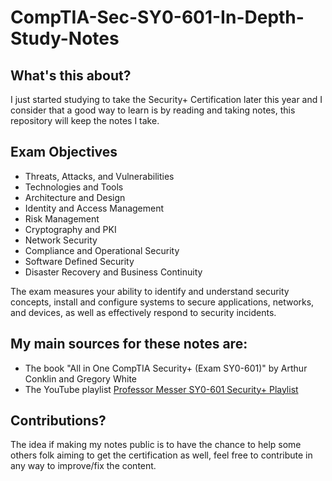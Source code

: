 # CompTIA-Sec-SY0-601-In-Depth-Study-Notes

## What's this about?
I just started studying to take the Security+ Certification later this year and I consider that a good way to learn is by reading and taking notes, this repository will keep the notes I take.  

## Exam Objectives
   * Threats, Attacks, and Vulnerabilities
   * Technologies and Tools
   * Architecture and Design
   * Identity and Access Management
   * Risk Management
   * Cryptography and PKI
   * Network Security
   * Compliance and Operational Security
   * Software Defined Security
   * Disaster Recovery and Business Continuity

The exam measures your ability to identify and understand security concepts, install and configure systems to secure applications, networks, and devices, as well as effectively respond to security incidents.

## My main sources for these notes are:   
* The book "All in One CompTIA Security+ (Exam SY0-601)" by Arthur Conklin and Gregory White
* The YouTube playlist [Professor Messer SY0-601 Security+ Playlist](https://www.youtube.com/watch?v=9NE33fpQuw8&list=PLG49S3nxzAnkL2ulFS3132mOVKuzzBxA8)

## Contributions?
The idea if making my notes public is to have the chance to help some others folk aiming to get the certification as well, feel free to contribute in any way to improve/fix the content.

